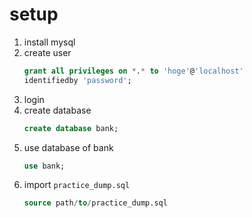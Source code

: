 # setup

1. install mysql
1. create user
   ```sql
   grant all privileges on *.* to 'hoge'@'localhost'
   identifiedby 'password';
   ```
1. login
1. create database
   ```sql
   create database bank;
   ```
1. use database of bank
   ```sql
   use bank;
   ```
1. import `practice_dump.sql`
   ```sql
   source path/to/practice_dump.sql
   ```
